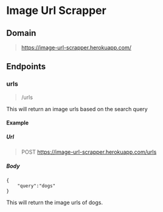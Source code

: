 # Image Url Scrapper

## Domain

> https://image-url-scrapper.herokuapp.com/

## Endpoints

### urls

> /urls

This will return an image urls based on the search query

#### Example

##### Url

> POST https://image-url-scrapper.herokuapp.com/urls

##### Body

    {
        "query":"dogs"
    }

This will return the image urls of dogs.
